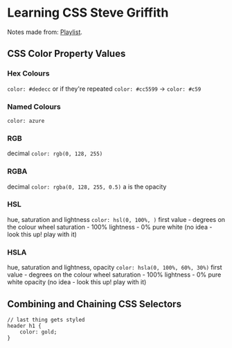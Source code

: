 # Learning CSS Steve Griffith

Notes made from: [Playlist](https://www.youtube.com/playlist?list=PLyuRouwmQCjl4wTSNbb8RTKZuyMhoIxBe).

## CSS Color Property Values

### Hex Colours

`color: #dedecc`
or if they're repeated
`color: #cc5599` -> `color: #c59`

### Named Colours

`color: azure`

### RGB

decimal
`color: rgb(0, 128, 255)`

### RGBA

decimal
`color: rgba(0, 128, 255, 0.5)`
a is the opacity

### HSL

hue, saturation and lightness
`color: hsl(0, 100%, )`
first value - degrees on the colour wheel
saturation - 100%
lightness - 0% pure white
(no idea - look this up! play with it)

### HSLA

hue, saturation and lightness, opacity
`color: hsla(0, 100%, 60%, 30%)`
first value - degrees on the colour wheel
saturation - 100%
lightness - 0% pure white
opacity
(no idea - look this up! play with it)

## Combining and Chaining CSS Selectors

```
// last thing gets styled
header h1 {
    color: gold;
}


```
